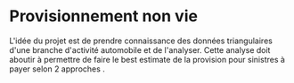 # Provisionnement non vie

L'idée du projet est de prendre connaissance des données triangulaires d'une branche d'activité automobile et de l'analyser.
Cette analyse doit aboutir à permettre de faire le best estimate de la provision pour sinistres à payer selon 2 approches .